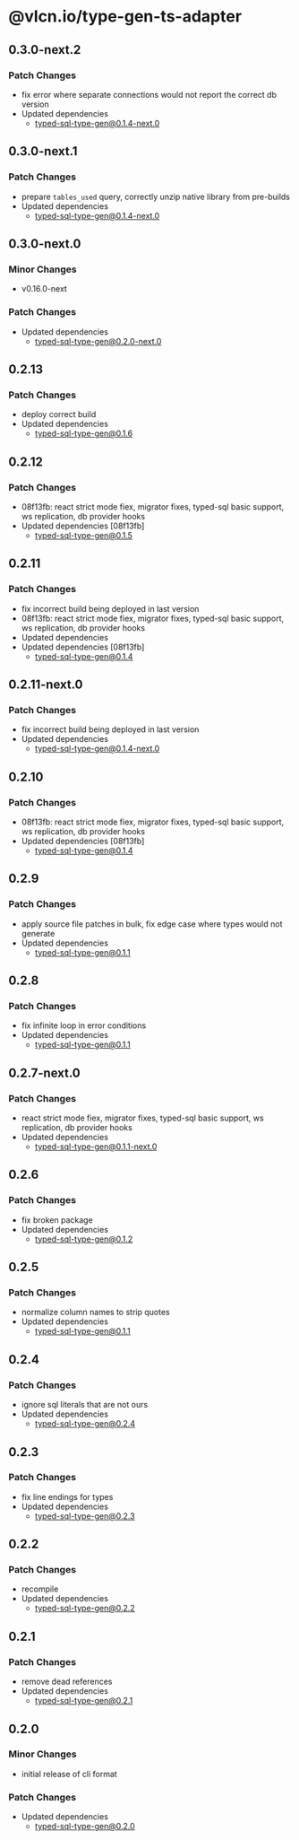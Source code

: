 # @vlcn.io/type-gen-ts-adapter

## 0.3.0-next.2

### Patch Changes

- fix error where separate connections would not report the correct db version
- Updated dependencies
  - typed-sql-type-gen@0.1.4-next.0

## 0.3.0-next.1

### Patch Changes

- prepare `tables_used` query, correctly unzip native library from pre-builds
- Updated dependencies
  - typed-sql-type-gen@0.1.4-next.0

## 0.3.0-next.0

### Minor Changes

- v0.16.0-next

### Patch Changes

- Updated dependencies
  - typed-sql-type-gen@0.2.0-next.0

## 0.2.13

### Patch Changes

- deploy correct build
- Updated dependencies
  - typed-sql-type-gen@0.1.6

## 0.2.12

### Patch Changes

- 08f13fb: react strict mode fiex, migrator fixes, typed-sql basic support, ws replication, db provider hooks
- Updated dependencies [08f13fb]
  - typed-sql-type-gen@0.1.5

## 0.2.11

### Patch Changes

- fix incorrect build being deployed in last version
- 08f13fb: react strict mode fiex, migrator fixes, typed-sql basic support, ws replication, db provider hooks
- Updated dependencies
- Updated dependencies [08f13fb]
  - typed-sql-type-gen@0.1.4

## 0.2.11-next.0

### Patch Changes

- fix incorrect build being deployed in last version
- Updated dependencies
  - typed-sql-type-gen@0.1.4-next.0

## 0.2.10

### Patch Changes

- 08f13fb: react strict mode fiex, migrator fixes, typed-sql basic support, ws replication, db provider hooks
- Updated dependencies [08f13fb]
  - typed-sql-type-gen@0.1.4

## 0.2.9

### Patch Changes

- apply source file patches in bulk, fix edge case where types would not generate
- Updated dependencies
  - typed-sql-type-gen@0.1.1

## 0.2.8

### Patch Changes

- fix infinite loop in error conditions
- Updated dependencies
  - typed-sql-type-gen@0.1.1

## 0.2.7-next.0

### Patch Changes

- react strict mode fiex, migrator fixes, typed-sql basic support, ws replication, db provider hooks
- Updated dependencies
  - typed-sql-type-gen@0.1.1-next.0

## 0.2.6

### Patch Changes

- fix broken package
- Updated dependencies
  - typed-sql-type-gen@0.1.2

## 0.2.5

### Patch Changes

- normalize column names to strip quotes
- Updated dependencies
  - typed-sql-type-gen@0.1.1

## 0.2.4

### Patch Changes

- ignore sql literals that are not ours
- Updated dependencies
  - typed-sql-type-gen@0.2.4

## 0.2.3

### Patch Changes

- fix line endings for types
- Updated dependencies
  - typed-sql-type-gen@0.2.3

## 0.2.2

### Patch Changes

- recompile
- Updated dependencies
  - typed-sql-type-gen@0.2.2

## 0.2.1

### Patch Changes

- remove dead references
- Updated dependencies
  - typed-sql-type-gen@0.2.1

## 0.2.0

### Minor Changes

- initial release of cli format

### Patch Changes

- Updated dependencies
  - typed-sql-type-gen@0.2.0
